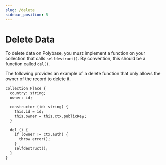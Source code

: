 ```yaml
---
slug: /delete
sidebar_position: 5
---
```


# Delete Data

To delete data on Polybase, you must implement a function on your collection that calls `selfdestruct()`. By convention, this should be a function called `del()`.

The following provides an example of a delete function that only allows the owner of the record to delete it.

```graphql
collection Place {
  country: string;
  owner: id;

  constructor (id: string) {
    this.id = id;
    this.owner = this.ctx.publicKey;
  }

  del () {
    if (owner != ctx.auth) {
      throw error();
    }
    selfdestruct();
  }
}
```